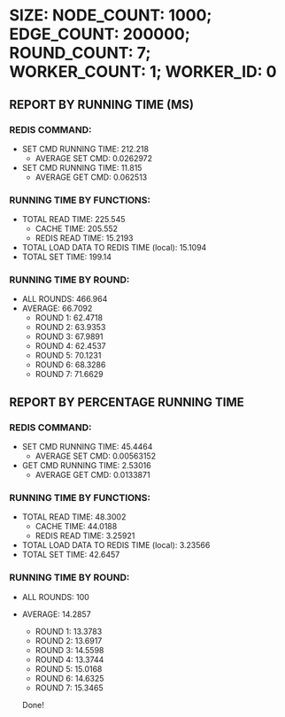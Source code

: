 
# SIZE: NODE_COUNT: 1000; EDGE_COUNT: 200000; ROUND_COUNT: 7; WORKER_COUNT: 1; WORKER_ID: 0

## REPORT BY RUNNING TIME (MS)

 ### REDIS COMMAND:

  + SET CMD RUNNING TIME: 212.218
    + AVERAGE SET CMD: 0.0262972
  + SET CMD RUNNING TIME: 11.815
    + AVERAGE GET CMD: 0.062513

 ### RUNNING TIME BY FUNCTIONS:

  + TOTAL READ TIME: 225.545
    + CACHE TIME: 205.552
    + REDIS READ TIME: 15.2193
  + TOTAL LOAD DATA TO REDIS TIME (local): 15.1094
  + TOTAL SET TIME: 199.14

 ### RUNNING TIME BY ROUND:

  + ALL ROUNDS: 466.964
  + AVERAGE: 66.7092
     + ROUND 1: 62.4718
     + ROUND 2: 63.9353
     + ROUND 3: 67.9891
     + ROUND 4: 62.4537
     + ROUND 5: 70.1231
     + ROUND 6: 68.3286
     + ROUND 7: 71.6629

## REPORT BY PERCENTAGE RUNNING TIME

 ### REDIS COMMAND:

  + SET CMD RUNNING TIME: 45.4464
    + AVERAGE SET CMD: 0.00563152
  + GET CMD RUNNING TIME: 2.53016
    + AVERAGE GET CMD: 0.0133871

 ### RUNNING TIME BY FUNCTIONS:

  + TOTAL READ TIME: 48.3002
    + CACHE TIME: 44.0188
    + REDIS READ TIME: 3.25921
  + TOTAL LOAD DATA TO REDIS TIME (local): 3.23566
  + TOTAL SET TIME: 42.6457

 ### RUNNING TIME BY ROUND:

  + ALL ROUNDS: 100
  + AVERAGE: 14.2857
     + ROUND 1: 13.3783
     + ROUND 2: 13.6917
     + ROUND 3: 14.5598
     + ROUND 4: 13.3744
     + ROUND 5: 15.0168
     + ROUND 6: 14.6325
     + ROUND 7: 15.3465


    Done!
